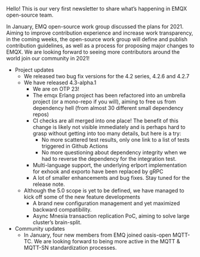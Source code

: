 Hello! This is our very first newsletter to share what’s happening in EMQX open-source team.

In January, EMQ open-source work group discussed the plans for 2021. Aiming to improve contribution experience and increase work transparency, in the coming weeks, the open-source work group will define and publish contribution guidelines, as well as a process for proposing major changes to EMQX.
We are looking forward to seeing more contributors around the world join our community in 2021!

- Project updates
  - We released two bug fix versions for the 4.2 series, 4.2.6 and 4.2.7
  - We have released 4.3-alpha.1
    - We are on OTP 23!
    - The emqx Erlang project has been refactored into an umbrella project (or a mono-repo if you will), aiming to free us from dependency hell (from almost 30 different small dependency repos)
    - CI checks are all merged into one place! The benefit of this change is likely not visible immediately and is perhaps hard to grasp without getting into too many details, but here is a try:
      - No more scattered test results, only one link to a list of tests triggered in Github Actions
      - No more questioning about dependency integrity when we had to reverse the dependency for the integration test.
    - Multi-language support, the underlying erlport implementation for exhook and exporto have been replaced by gRPC
    - A lot of smaller enhancements and bug fixes. Stay tuned for the release note.
  - Although the 5.0 scope is yet to be defined, we have managed to kick off some of the new feature developments
    - A brand new configuration management and yet maximized backward compatibility.
    - Async Mnesia transaction replication PoC, aiming to solve large cluster’s brain-split.
- Community updates
  - In January, four new members from EMQ joined oasis-open MQTT-TC. We are looking forward to being more active in the MQTT & MQTT-SN standardization processes.
